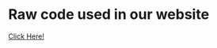 # Raw code used in our website

<a href="https://github.tamu.edu/GEOG478Project/RockRoutesCO/blob/master/CODE/MAP.html"> Click Here! </a>


